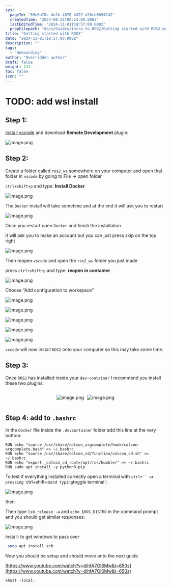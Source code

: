 ```yaml
---
sys:
  pageId: "89e0a78c-4e2b-4070-b327-d28cb0694742"
  createdTime: "2024-08-21T00:24:00.000Z"
  lastEditedTime: "2024-11-01T18:57:00.000Z"
  propFilepath: "docs/Guides/intro_to_ROS2/Getting started with ROS2.md"
title: "Getting started with ROS2"
date: "2024-11-01T18:57:00.000Z"
description: ""
tags:
  - "Onboarding"
author: "Overridden author"
draft: false
weight: 141
toc: false
icon: ""
---
```


# TODO: add wsl install

## Step 1:

[Install vscode](https://code.visualstudio.com/download) and download **Remote Development** plugin:

![image.png](https://prod-files-secure.s3.us-west-2.amazonaws.com/d518164a-d88e-44d1-a4ee-3adb3bd8bce0/efb52993-1881-4a40-b95e-6f020334f022/image.png?X-Amz-Algorithm=AWS4-HMAC-SHA256&X-Amz-Content-Sha256=UNSIGNED-PAYLOAD&X-Amz-Credential=ASIAZI2LB4663PAQZMVM%2F20250420%2Fus-west-2%2Fs3%2Faws4_request&X-Amz-Date=20250420T070833Z&X-Amz-Expires=3600&X-Amz-Security-Token=IQoJb3JpZ2luX2VjEBcaCXVzLXdlc3QtMiJIMEYCIQCOAZtENgN0L0r2IgsdLpOVkUbQ60GJFD3oOQcUbrQ%2BvgIhAL5%2FcKIcCsabkB%2Fniq4PXXcPvMXk%2BUMVA1Y43rqGidClKogECJ%2F%2F%2F%2F%2F%2F%2F%2F%2F%2F%2FwEQABoMNjM3NDIzMTgzODA1Igx2xhHkKVDSpaB0BXYq3APLtGfn%2FxxxUkJpYZT%2B5AJsVaCx73fYtE6i5eV31%2BvUNWXXlk0L8NKmcM2JX3t8zRkAhtILUg1D5NUrdXQIJxi9NMR2wWs4N6EvdZ%2FoI%2FUSC%2BQry765gwUi3%2B9X87JIDYRlrHwuF%2FaO9%2B%2B9JliEKXRPYl5r45%2Fu8EwnJTIMFx0FwjhjOYs%2BaFTVtaB0qaG%2Bczn2lwoatN7sOKdy2aJrPPBk8MB1hZG0shDIFB%2FKWi0tWdrKmq4R6439et5AgrsXpp0V2LiwkzLhgmBEI%2BmnpGsUOLK4Mu2V9QxNgQbRrgmwndaBUv895jU4wNLu0kQddW1RGdTy0V3XQuqVjQ08Wgie8bbVYWTTP9W0a%2FNu%2FH3ImI%2FccClej1ubL9Yr%2F2Jj9oorAQOfaiiJCgl5S0GqqbOUtZxI1TDwNivA4yat8kqFzvXHQeSrvjJ4Rje15YRg1c0Z1WpYUVhRL5dy8yWlG4M2YoCJsAjT5ghUYSrRBFzUytAH2DwvkaosGUUnMCkLe2FHGwVQV6VvSDXoc2CJlwgEJEoy8f%2BR1j7LbjpmLx7d6GCSRsye0yN7HDHu0Ff2ua6uqPHhoRruVB9xyIPQSxb2Ram7dK%2Fblz%2BQs5ijEjZFdyELM0M854b45pjXvjDTo5LABjqkAVQr%2FiRlffjoWthBAk1mSFMMjyvbMjna1gSmAss0YFlLiyP1Or71Nd6bacLQMNhCWJnQkJPRV7ZW0HcSdWhaDE6gOhM2TkCmFBAI9OSWU5BTGe8bpO%2BIdzKKmhhdTYN1f3kY6vqlqawdaFVsamT5%2BN9CvY7911GurtpG3tTuuoKyXq3m3DhggPJ6y%2BicP6TFocZTcGmTnVK6Z5N5bGp2gfJ1Vn6M&X-Amz-Signature=737db8de73bbc3a099b1ac9bc249bd2d46c1553495908f951c808b2ef4605b01&X-Amz-SignedHeaders=host&x-id=GetObject)

## Step 2:

Create a folder called `ros2_ws` somewhere on your computer and open that folder in `vscode` by going to File → open folder 

`ctrl+shift+p` and type: **Install Docker**

![image.png](https://prod-files-secure.s3.us-west-2.amazonaws.com/d518164a-d88e-44d1-a4ee-3adb3bd8bce0/2269dc0e-1cd5-47ff-bceb-c04ad9b2eab0/image.png?X-Amz-Algorithm=AWS4-HMAC-SHA256&X-Amz-Content-Sha256=UNSIGNED-PAYLOAD&X-Amz-Credential=ASIAZI2LB4663PAQZMVM%2F20250420%2Fus-west-2%2Fs3%2Faws4_request&X-Amz-Date=20250420T070833Z&X-Amz-Expires=3600&X-Amz-Security-Token=IQoJb3JpZ2luX2VjEBcaCXVzLXdlc3QtMiJIMEYCIQCOAZtENgN0L0r2IgsdLpOVkUbQ60GJFD3oOQcUbrQ%2BvgIhAL5%2FcKIcCsabkB%2Fniq4PXXcPvMXk%2BUMVA1Y43rqGidClKogECJ%2F%2F%2F%2F%2F%2F%2F%2F%2F%2F%2FwEQABoMNjM3NDIzMTgzODA1Igx2xhHkKVDSpaB0BXYq3APLtGfn%2FxxxUkJpYZT%2B5AJsVaCx73fYtE6i5eV31%2BvUNWXXlk0L8NKmcM2JX3t8zRkAhtILUg1D5NUrdXQIJxi9NMR2wWs4N6EvdZ%2FoI%2FUSC%2BQry765gwUi3%2B9X87JIDYRlrHwuF%2FaO9%2B%2B9JliEKXRPYl5r45%2Fu8EwnJTIMFx0FwjhjOYs%2BaFTVtaB0qaG%2Bczn2lwoatN7sOKdy2aJrPPBk8MB1hZG0shDIFB%2FKWi0tWdrKmq4R6439et5AgrsXpp0V2LiwkzLhgmBEI%2BmnpGsUOLK4Mu2V9QxNgQbRrgmwndaBUv895jU4wNLu0kQddW1RGdTy0V3XQuqVjQ08Wgie8bbVYWTTP9W0a%2FNu%2FH3ImI%2FccClej1ubL9Yr%2F2Jj9oorAQOfaiiJCgl5S0GqqbOUtZxI1TDwNivA4yat8kqFzvXHQeSrvjJ4Rje15YRg1c0Z1WpYUVhRL5dy8yWlG4M2YoCJsAjT5ghUYSrRBFzUytAH2DwvkaosGUUnMCkLe2FHGwVQV6VvSDXoc2CJlwgEJEoy8f%2BR1j7LbjpmLx7d6GCSRsye0yN7HDHu0Ff2ua6uqPHhoRruVB9xyIPQSxb2Ram7dK%2Fblz%2BQs5ijEjZFdyELM0M854b45pjXvjDTo5LABjqkAVQr%2FiRlffjoWthBAk1mSFMMjyvbMjna1gSmAss0YFlLiyP1Or71Nd6bacLQMNhCWJnQkJPRV7ZW0HcSdWhaDE6gOhM2TkCmFBAI9OSWU5BTGe8bpO%2BIdzKKmhhdTYN1f3kY6vqlqawdaFVsamT5%2BN9CvY7911GurtpG3tTuuoKyXq3m3DhggPJ6y%2BicP6TFocZTcGmTnVK6Z5N5bGp2gfJ1Vn6M&X-Amz-Signature=1cd5df0a69cca4773054b1117d64d5e5ca06f9e04929b810f01b507ab7f659d1&X-Amz-SignedHeaders=host&x-id=GetObject)

The `Docker` install will take sometime and at the end it will ask you to restart

![image.png](https://prod-files-secure.s3.us-west-2.amazonaws.com/d518164a-d88e-44d1-a4ee-3adb3bd8bce0/ed233f78-be33-4b1f-b89c-9c346c0e961e/image.png?X-Amz-Algorithm=AWS4-HMAC-SHA256&X-Amz-Content-Sha256=UNSIGNED-PAYLOAD&X-Amz-Credential=ASIAZI2LB4663PAQZMVM%2F20250420%2Fus-west-2%2Fs3%2Faws4_request&X-Amz-Date=20250420T070833Z&X-Amz-Expires=3600&X-Amz-Security-Token=IQoJb3JpZ2luX2VjEBcaCXVzLXdlc3QtMiJIMEYCIQCOAZtENgN0L0r2IgsdLpOVkUbQ60GJFD3oOQcUbrQ%2BvgIhAL5%2FcKIcCsabkB%2Fniq4PXXcPvMXk%2BUMVA1Y43rqGidClKogECJ%2F%2F%2F%2F%2F%2F%2F%2F%2F%2F%2FwEQABoMNjM3NDIzMTgzODA1Igx2xhHkKVDSpaB0BXYq3APLtGfn%2FxxxUkJpYZT%2B5AJsVaCx73fYtE6i5eV31%2BvUNWXXlk0L8NKmcM2JX3t8zRkAhtILUg1D5NUrdXQIJxi9NMR2wWs4N6EvdZ%2FoI%2FUSC%2BQry765gwUi3%2B9X87JIDYRlrHwuF%2FaO9%2B%2B9JliEKXRPYl5r45%2Fu8EwnJTIMFx0FwjhjOYs%2BaFTVtaB0qaG%2Bczn2lwoatN7sOKdy2aJrPPBk8MB1hZG0shDIFB%2FKWi0tWdrKmq4R6439et5AgrsXpp0V2LiwkzLhgmBEI%2BmnpGsUOLK4Mu2V9QxNgQbRrgmwndaBUv895jU4wNLu0kQddW1RGdTy0V3XQuqVjQ08Wgie8bbVYWTTP9W0a%2FNu%2FH3ImI%2FccClej1ubL9Yr%2F2Jj9oorAQOfaiiJCgl5S0GqqbOUtZxI1TDwNivA4yat8kqFzvXHQeSrvjJ4Rje15YRg1c0Z1WpYUVhRL5dy8yWlG4M2YoCJsAjT5ghUYSrRBFzUytAH2DwvkaosGUUnMCkLe2FHGwVQV6VvSDXoc2CJlwgEJEoy8f%2BR1j7LbjpmLx7d6GCSRsye0yN7HDHu0Ff2ua6uqPHhoRruVB9xyIPQSxb2Ram7dK%2Fblz%2BQs5ijEjZFdyELM0M854b45pjXvjDTo5LABjqkAVQr%2FiRlffjoWthBAk1mSFMMjyvbMjna1gSmAss0YFlLiyP1Or71Nd6bacLQMNhCWJnQkJPRV7ZW0HcSdWhaDE6gOhM2TkCmFBAI9OSWU5BTGe8bpO%2BIdzKKmhhdTYN1f3kY6vqlqawdaFVsamT5%2BN9CvY7911GurtpG3tTuuoKyXq3m3DhggPJ6y%2BicP6TFocZTcGmTnVK6Z5N5bGp2gfJ1Vn6M&X-Amz-Signature=3945e57b4cb2cfea5d8ac18d275543bb888b68098795db32240201d8c45b7670&X-Amz-SignedHeaders=host&x-id=GetObject)

Once you restart open `Docker` and finish the installation

It will ask you to make an account but you can just press skip on the top right

![image.png](https://prod-files-secure.s3.us-west-2.amazonaws.com/d518164a-d88e-44d1-a4ee-3adb3bd8bce0/21010ad9-1659-4fd9-9f59-9932a09b2a3d/image.png?X-Amz-Algorithm=AWS4-HMAC-SHA256&X-Amz-Content-Sha256=UNSIGNED-PAYLOAD&X-Amz-Credential=ASIAZI2LB4663PAQZMVM%2F20250420%2Fus-west-2%2Fs3%2Faws4_request&X-Amz-Date=20250420T070833Z&X-Amz-Expires=3600&X-Amz-Security-Token=IQoJb3JpZ2luX2VjEBcaCXVzLXdlc3QtMiJIMEYCIQCOAZtENgN0L0r2IgsdLpOVkUbQ60GJFD3oOQcUbrQ%2BvgIhAL5%2FcKIcCsabkB%2Fniq4PXXcPvMXk%2BUMVA1Y43rqGidClKogECJ%2F%2F%2F%2F%2F%2F%2F%2F%2F%2F%2FwEQABoMNjM3NDIzMTgzODA1Igx2xhHkKVDSpaB0BXYq3APLtGfn%2FxxxUkJpYZT%2B5AJsVaCx73fYtE6i5eV31%2BvUNWXXlk0L8NKmcM2JX3t8zRkAhtILUg1D5NUrdXQIJxi9NMR2wWs4N6EvdZ%2FoI%2FUSC%2BQry765gwUi3%2B9X87JIDYRlrHwuF%2FaO9%2B%2B9JliEKXRPYl5r45%2Fu8EwnJTIMFx0FwjhjOYs%2BaFTVtaB0qaG%2Bczn2lwoatN7sOKdy2aJrPPBk8MB1hZG0shDIFB%2FKWi0tWdrKmq4R6439et5AgrsXpp0V2LiwkzLhgmBEI%2BmnpGsUOLK4Mu2V9QxNgQbRrgmwndaBUv895jU4wNLu0kQddW1RGdTy0V3XQuqVjQ08Wgie8bbVYWTTP9W0a%2FNu%2FH3ImI%2FccClej1ubL9Yr%2F2Jj9oorAQOfaiiJCgl5S0GqqbOUtZxI1TDwNivA4yat8kqFzvXHQeSrvjJ4Rje15YRg1c0Z1WpYUVhRL5dy8yWlG4M2YoCJsAjT5ghUYSrRBFzUytAH2DwvkaosGUUnMCkLe2FHGwVQV6VvSDXoc2CJlwgEJEoy8f%2BR1j7LbjpmLx7d6GCSRsye0yN7HDHu0Ff2ua6uqPHhoRruVB9xyIPQSxb2Ram7dK%2Fblz%2BQs5ijEjZFdyELM0M854b45pjXvjDTo5LABjqkAVQr%2FiRlffjoWthBAk1mSFMMjyvbMjna1gSmAss0YFlLiyP1Or71Nd6bacLQMNhCWJnQkJPRV7ZW0HcSdWhaDE6gOhM2TkCmFBAI9OSWU5BTGe8bpO%2BIdzKKmhhdTYN1f3kY6vqlqawdaFVsamT5%2BN9CvY7911GurtpG3tTuuoKyXq3m3DhggPJ6y%2BicP6TFocZTcGmTnVK6Z5N5bGp2gfJ1Vn6M&X-Amz-Signature=9bcbfe0417d45f737b721d69031f62dcd1bd9f3911ef9a9f6383c272d2de2170&X-Amz-SignedHeaders=host&x-id=GetObject)

Then reopen `vscode` and open the `ros2_ws` folder you just made

press `ctrl+shift+p` and type: **reopen in container**

![image.png](https://prod-files-secure.s3.us-west-2.amazonaws.com/d518164a-d88e-44d1-a4ee-3adb3bd8bce0/4e93b8c2-41ad-488c-8095-c74205196118/image.png?X-Amz-Algorithm=AWS4-HMAC-SHA256&X-Amz-Content-Sha256=UNSIGNED-PAYLOAD&X-Amz-Credential=ASIAZI2LB4663PAQZMVM%2F20250420%2Fus-west-2%2Fs3%2Faws4_request&X-Amz-Date=20250420T070833Z&X-Amz-Expires=3600&X-Amz-Security-Token=IQoJb3JpZ2luX2VjEBcaCXVzLXdlc3QtMiJIMEYCIQCOAZtENgN0L0r2IgsdLpOVkUbQ60GJFD3oOQcUbrQ%2BvgIhAL5%2FcKIcCsabkB%2Fniq4PXXcPvMXk%2BUMVA1Y43rqGidClKogECJ%2F%2F%2F%2F%2F%2F%2F%2F%2F%2F%2FwEQABoMNjM3NDIzMTgzODA1Igx2xhHkKVDSpaB0BXYq3APLtGfn%2FxxxUkJpYZT%2B5AJsVaCx73fYtE6i5eV31%2BvUNWXXlk0L8NKmcM2JX3t8zRkAhtILUg1D5NUrdXQIJxi9NMR2wWs4N6EvdZ%2FoI%2FUSC%2BQry765gwUi3%2B9X87JIDYRlrHwuF%2FaO9%2B%2B9JliEKXRPYl5r45%2Fu8EwnJTIMFx0FwjhjOYs%2BaFTVtaB0qaG%2Bczn2lwoatN7sOKdy2aJrPPBk8MB1hZG0shDIFB%2FKWi0tWdrKmq4R6439et5AgrsXpp0V2LiwkzLhgmBEI%2BmnpGsUOLK4Mu2V9QxNgQbRrgmwndaBUv895jU4wNLu0kQddW1RGdTy0V3XQuqVjQ08Wgie8bbVYWTTP9W0a%2FNu%2FH3ImI%2FccClej1ubL9Yr%2F2Jj9oorAQOfaiiJCgl5S0GqqbOUtZxI1TDwNivA4yat8kqFzvXHQeSrvjJ4Rje15YRg1c0Z1WpYUVhRL5dy8yWlG4M2YoCJsAjT5ghUYSrRBFzUytAH2DwvkaosGUUnMCkLe2FHGwVQV6VvSDXoc2CJlwgEJEoy8f%2BR1j7LbjpmLx7d6GCSRsye0yN7HDHu0Ff2ua6uqPHhoRruVB9xyIPQSxb2Ram7dK%2Fblz%2BQs5ijEjZFdyELM0M854b45pjXvjDTo5LABjqkAVQr%2FiRlffjoWthBAk1mSFMMjyvbMjna1gSmAss0YFlLiyP1Or71Nd6bacLQMNhCWJnQkJPRV7ZW0HcSdWhaDE6gOhM2TkCmFBAI9OSWU5BTGe8bpO%2BIdzKKmhhdTYN1f3kY6vqlqawdaFVsamT5%2BN9CvY7911GurtpG3tTuuoKyXq3m3DhggPJ6y%2BicP6TFocZTcGmTnVK6Z5N5bGp2gfJ1Vn6M&X-Amz-Signature=481f1053a82ca12cfd5fb3e380ea99d038aabcfbf0c74981300dbe8edfaa78f7&X-Amz-SignedHeaders=host&x-id=GetObject)

Choose “Add configuration to workspace”

![image.png](https://prod-files-secure.s3.us-west-2.amazonaws.com/d518164a-d88e-44d1-a4ee-3adb3bd8bce0/9560b282-5060-4989-ba37-97e7b2c22476/image.png?X-Amz-Algorithm=AWS4-HMAC-SHA256&X-Amz-Content-Sha256=UNSIGNED-PAYLOAD&X-Amz-Credential=ASIAZI2LB4663PAQZMVM%2F20250420%2Fus-west-2%2Fs3%2Faws4_request&X-Amz-Date=20250420T070833Z&X-Amz-Expires=3600&X-Amz-Security-Token=IQoJb3JpZ2luX2VjEBcaCXVzLXdlc3QtMiJIMEYCIQCOAZtENgN0L0r2IgsdLpOVkUbQ60GJFD3oOQcUbrQ%2BvgIhAL5%2FcKIcCsabkB%2Fniq4PXXcPvMXk%2BUMVA1Y43rqGidClKogECJ%2F%2F%2F%2F%2F%2F%2F%2F%2F%2F%2FwEQABoMNjM3NDIzMTgzODA1Igx2xhHkKVDSpaB0BXYq3APLtGfn%2FxxxUkJpYZT%2B5AJsVaCx73fYtE6i5eV31%2BvUNWXXlk0L8NKmcM2JX3t8zRkAhtILUg1D5NUrdXQIJxi9NMR2wWs4N6EvdZ%2FoI%2FUSC%2BQry765gwUi3%2B9X87JIDYRlrHwuF%2FaO9%2B%2B9JliEKXRPYl5r45%2Fu8EwnJTIMFx0FwjhjOYs%2BaFTVtaB0qaG%2Bczn2lwoatN7sOKdy2aJrPPBk8MB1hZG0shDIFB%2FKWi0tWdrKmq4R6439et5AgrsXpp0V2LiwkzLhgmBEI%2BmnpGsUOLK4Mu2V9QxNgQbRrgmwndaBUv895jU4wNLu0kQddW1RGdTy0V3XQuqVjQ08Wgie8bbVYWTTP9W0a%2FNu%2FH3ImI%2FccClej1ubL9Yr%2F2Jj9oorAQOfaiiJCgl5S0GqqbOUtZxI1TDwNivA4yat8kqFzvXHQeSrvjJ4Rje15YRg1c0Z1WpYUVhRL5dy8yWlG4M2YoCJsAjT5ghUYSrRBFzUytAH2DwvkaosGUUnMCkLe2FHGwVQV6VvSDXoc2CJlwgEJEoy8f%2BR1j7LbjpmLx7d6GCSRsye0yN7HDHu0Ff2ua6uqPHhoRruVB9xyIPQSxb2Ram7dK%2Fblz%2BQs5ijEjZFdyELM0M854b45pjXvjDTo5LABjqkAVQr%2FiRlffjoWthBAk1mSFMMjyvbMjna1gSmAss0YFlLiyP1Or71Nd6bacLQMNhCWJnQkJPRV7ZW0HcSdWhaDE6gOhM2TkCmFBAI9OSWU5BTGe8bpO%2BIdzKKmhhdTYN1f3kY6vqlqawdaFVsamT5%2BN9CvY7911GurtpG3tTuuoKyXq3m3DhggPJ6y%2BicP6TFocZTcGmTnVK6Z5N5bGp2gfJ1Vn6M&X-Amz-Signature=644fe3258b1616c2426b6f5779c4a5502f10276e4d9aa325c9c92ac95d1098d2&X-Amz-SignedHeaders=host&x-id=GetObject)

![image.png](https://prod-files-secure.s3.us-west-2.amazonaws.com/d518164a-d88e-44d1-a4ee-3adb3bd8bce0/2ee63f81-886b-48e8-a553-dc6e5eac99e4/image.png?X-Amz-Algorithm=AWS4-HMAC-SHA256&X-Amz-Content-Sha256=UNSIGNED-PAYLOAD&X-Amz-Credential=ASIAZI2LB4663PAQZMVM%2F20250420%2Fus-west-2%2Fs3%2Faws4_request&X-Amz-Date=20250420T070833Z&X-Amz-Expires=3600&X-Amz-Security-Token=IQoJb3JpZ2luX2VjEBcaCXVzLXdlc3QtMiJIMEYCIQCOAZtENgN0L0r2IgsdLpOVkUbQ60GJFD3oOQcUbrQ%2BvgIhAL5%2FcKIcCsabkB%2Fniq4PXXcPvMXk%2BUMVA1Y43rqGidClKogECJ%2F%2F%2F%2F%2F%2F%2F%2F%2F%2F%2FwEQABoMNjM3NDIzMTgzODA1Igx2xhHkKVDSpaB0BXYq3APLtGfn%2FxxxUkJpYZT%2B5AJsVaCx73fYtE6i5eV31%2BvUNWXXlk0L8NKmcM2JX3t8zRkAhtILUg1D5NUrdXQIJxi9NMR2wWs4N6EvdZ%2FoI%2FUSC%2BQry765gwUi3%2B9X87JIDYRlrHwuF%2FaO9%2B%2B9JliEKXRPYl5r45%2Fu8EwnJTIMFx0FwjhjOYs%2BaFTVtaB0qaG%2Bczn2lwoatN7sOKdy2aJrPPBk8MB1hZG0shDIFB%2FKWi0tWdrKmq4R6439et5AgrsXpp0V2LiwkzLhgmBEI%2BmnpGsUOLK4Mu2V9QxNgQbRrgmwndaBUv895jU4wNLu0kQddW1RGdTy0V3XQuqVjQ08Wgie8bbVYWTTP9W0a%2FNu%2FH3ImI%2FccClej1ubL9Yr%2F2Jj9oorAQOfaiiJCgl5S0GqqbOUtZxI1TDwNivA4yat8kqFzvXHQeSrvjJ4Rje15YRg1c0Z1WpYUVhRL5dy8yWlG4M2YoCJsAjT5ghUYSrRBFzUytAH2DwvkaosGUUnMCkLe2FHGwVQV6VvSDXoc2CJlwgEJEoy8f%2BR1j7LbjpmLx7d6GCSRsye0yN7HDHu0Ff2ua6uqPHhoRruVB9xyIPQSxb2Ram7dK%2Fblz%2BQs5ijEjZFdyELM0M854b45pjXvjDTo5LABjqkAVQr%2FiRlffjoWthBAk1mSFMMjyvbMjna1gSmAss0YFlLiyP1Or71Nd6bacLQMNhCWJnQkJPRV7ZW0HcSdWhaDE6gOhM2TkCmFBAI9OSWU5BTGe8bpO%2BIdzKKmhhdTYN1f3kY6vqlqawdaFVsamT5%2BN9CvY7911GurtpG3tTuuoKyXq3m3DhggPJ6y%2BicP6TFocZTcGmTnVK6Z5N5bGp2gfJ1Vn6M&X-Amz-Signature=c10f7b741b5f1bc35516871e5c8c62e000a3a76464937e57c54d9c51d5e9c595&X-Amz-SignedHeaders=host&x-id=GetObject)

![image.png](https://prod-files-secure.s3.us-west-2.amazonaws.com/d518164a-d88e-44d1-a4ee-3adb3bd8bce0/ae1580b2-b048-407e-aed9-b584224a7a04/image.png?X-Amz-Algorithm=AWS4-HMAC-SHA256&X-Amz-Content-Sha256=UNSIGNED-PAYLOAD&X-Amz-Credential=ASIAZI2LB4663PAQZMVM%2F20250420%2Fus-west-2%2Fs3%2Faws4_request&X-Amz-Date=20250420T070833Z&X-Amz-Expires=3600&X-Amz-Security-Token=IQoJb3JpZ2luX2VjEBcaCXVzLXdlc3QtMiJIMEYCIQCOAZtENgN0L0r2IgsdLpOVkUbQ60GJFD3oOQcUbrQ%2BvgIhAL5%2FcKIcCsabkB%2Fniq4PXXcPvMXk%2BUMVA1Y43rqGidClKogECJ%2F%2F%2F%2F%2F%2F%2F%2F%2F%2F%2FwEQABoMNjM3NDIzMTgzODA1Igx2xhHkKVDSpaB0BXYq3APLtGfn%2FxxxUkJpYZT%2B5AJsVaCx73fYtE6i5eV31%2BvUNWXXlk0L8NKmcM2JX3t8zRkAhtILUg1D5NUrdXQIJxi9NMR2wWs4N6EvdZ%2FoI%2FUSC%2BQry765gwUi3%2B9X87JIDYRlrHwuF%2FaO9%2B%2B9JliEKXRPYl5r45%2Fu8EwnJTIMFx0FwjhjOYs%2BaFTVtaB0qaG%2Bczn2lwoatN7sOKdy2aJrPPBk8MB1hZG0shDIFB%2FKWi0tWdrKmq4R6439et5AgrsXpp0V2LiwkzLhgmBEI%2BmnpGsUOLK4Mu2V9QxNgQbRrgmwndaBUv895jU4wNLu0kQddW1RGdTy0V3XQuqVjQ08Wgie8bbVYWTTP9W0a%2FNu%2FH3ImI%2FccClej1ubL9Yr%2F2Jj9oorAQOfaiiJCgl5S0GqqbOUtZxI1TDwNivA4yat8kqFzvXHQeSrvjJ4Rje15YRg1c0Z1WpYUVhRL5dy8yWlG4M2YoCJsAjT5ghUYSrRBFzUytAH2DwvkaosGUUnMCkLe2FHGwVQV6VvSDXoc2CJlwgEJEoy8f%2BR1j7LbjpmLx7d6GCSRsye0yN7HDHu0Ff2ua6uqPHhoRruVB9xyIPQSxb2Ram7dK%2Fblz%2BQs5ijEjZFdyELM0M854b45pjXvjDTo5LABjqkAVQr%2FiRlffjoWthBAk1mSFMMjyvbMjna1gSmAss0YFlLiyP1Or71Nd6bacLQMNhCWJnQkJPRV7ZW0HcSdWhaDE6gOhM2TkCmFBAI9OSWU5BTGe8bpO%2BIdzKKmhhdTYN1f3kY6vqlqawdaFVsamT5%2BN9CvY7911GurtpG3tTuuoKyXq3m3DhggPJ6y%2BicP6TFocZTcGmTnVK6Z5N5bGp2gfJ1Vn6M&X-Amz-Signature=8941fb5f0cfc00d5b65d89985412655d34d2e07f8304356b4db9711f0b9ca227&X-Amz-SignedHeaders=host&x-id=GetObject)

![image.png](https://prod-files-secure.s3.us-west-2.amazonaws.com/d518164a-d88e-44d1-a4ee-3adb3bd8bce0/53255b28-f75e-430f-b9e3-c0ac8577e42b/image.png?X-Amz-Algorithm=AWS4-HMAC-SHA256&X-Amz-Content-Sha256=UNSIGNED-PAYLOAD&X-Amz-Credential=ASIAZI2LB4663PAQZMVM%2F20250420%2Fus-west-2%2Fs3%2Faws4_request&X-Amz-Date=20250420T070833Z&X-Amz-Expires=3600&X-Amz-Security-Token=IQoJb3JpZ2luX2VjEBcaCXVzLXdlc3QtMiJIMEYCIQCOAZtENgN0L0r2IgsdLpOVkUbQ60GJFD3oOQcUbrQ%2BvgIhAL5%2FcKIcCsabkB%2Fniq4PXXcPvMXk%2BUMVA1Y43rqGidClKogECJ%2F%2F%2F%2F%2F%2F%2F%2F%2F%2F%2FwEQABoMNjM3NDIzMTgzODA1Igx2xhHkKVDSpaB0BXYq3APLtGfn%2FxxxUkJpYZT%2B5AJsVaCx73fYtE6i5eV31%2BvUNWXXlk0L8NKmcM2JX3t8zRkAhtILUg1D5NUrdXQIJxi9NMR2wWs4N6EvdZ%2FoI%2FUSC%2BQry765gwUi3%2B9X87JIDYRlrHwuF%2FaO9%2B%2B9JliEKXRPYl5r45%2Fu8EwnJTIMFx0FwjhjOYs%2BaFTVtaB0qaG%2Bczn2lwoatN7sOKdy2aJrPPBk8MB1hZG0shDIFB%2FKWi0tWdrKmq4R6439et5AgrsXpp0V2LiwkzLhgmBEI%2BmnpGsUOLK4Mu2V9QxNgQbRrgmwndaBUv895jU4wNLu0kQddW1RGdTy0V3XQuqVjQ08Wgie8bbVYWTTP9W0a%2FNu%2FH3ImI%2FccClej1ubL9Yr%2F2Jj9oorAQOfaiiJCgl5S0GqqbOUtZxI1TDwNivA4yat8kqFzvXHQeSrvjJ4Rje15YRg1c0Z1WpYUVhRL5dy8yWlG4M2YoCJsAjT5ghUYSrRBFzUytAH2DwvkaosGUUnMCkLe2FHGwVQV6VvSDXoc2CJlwgEJEoy8f%2BR1j7LbjpmLx7d6GCSRsye0yN7HDHu0Ff2ua6uqPHhoRruVB9xyIPQSxb2Ram7dK%2Fblz%2BQs5ijEjZFdyELM0M854b45pjXvjDTo5LABjqkAVQr%2FiRlffjoWthBAk1mSFMMjyvbMjna1gSmAss0YFlLiyP1Or71Nd6bacLQMNhCWJnQkJPRV7ZW0HcSdWhaDE6gOhM2TkCmFBAI9OSWU5BTGe8bpO%2BIdzKKmhhdTYN1f3kY6vqlqawdaFVsamT5%2BN9CvY7911GurtpG3tTuuoKyXq3m3DhggPJ6y%2BicP6TFocZTcGmTnVK6Z5N5bGp2gfJ1Vn6M&X-Amz-Signature=b21cf94d22b47ed1b44a58f7468cd4e300143d180354f7067d4898f873b5c62e&X-Amz-SignedHeaders=host&x-id=GetObject)

![image.png](https://prod-files-secure.s3.us-west-2.amazonaws.com/d518164a-d88e-44d1-a4ee-3adb3bd8bce0/7c562767-5af9-4ffb-97d1-327bcdf4ee00/image.png?X-Amz-Algorithm=AWS4-HMAC-SHA256&X-Amz-Content-Sha256=UNSIGNED-PAYLOAD&X-Amz-Credential=ASIAZI2LB4663PAQZMVM%2F20250420%2Fus-west-2%2Fs3%2Faws4_request&X-Amz-Date=20250420T070833Z&X-Amz-Expires=3600&X-Amz-Security-Token=IQoJb3JpZ2luX2VjEBcaCXVzLXdlc3QtMiJIMEYCIQCOAZtENgN0L0r2IgsdLpOVkUbQ60GJFD3oOQcUbrQ%2BvgIhAL5%2FcKIcCsabkB%2Fniq4PXXcPvMXk%2BUMVA1Y43rqGidClKogECJ%2F%2F%2F%2F%2F%2F%2F%2F%2F%2F%2FwEQABoMNjM3NDIzMTgzODA1Igx2xhHkKVDSpaB0BXYq3APLtGfn%2FxxxUkJpYZT%2B5AJsVaCx73fYtE6i5eV31%2BvUNWXXlk0L8NKmcM2JX3t8zRkAhtILUg1D5NUrdXQIJxi9NMR2wWs4N6EvdZ%2FoI%2FUSC%2BQry765gwUi3%2B9X87JIDYRlrHwuF%2FaO9%2B%2B9JliEKXRPYl5r45%2Fu8EwnJTIMFx0FwjhjOYs%2BaFTVtaB0qaG%2Bczn2lwoatN7sOKdy2aJrPPBk8MB1hZG0shDIFB%2FKWi0tWdrKmq4R6439et5AgrsXpp0V2LiwkzLhgmBEI%2BmnpGsUOLK4Mu2V9QxNgQbRrgmwndaBUv895jU4wNLu0kQddW1RGdTy0V3XQuqVjQ08Wgie8bbVYWTTP9W0a%2FNu%2FH3ImI%2FccClej1ubL9Yr%2F2Jj9oorAQOfaiiJCgl5S0GqqbOUtZxI1TDwNivA4yat8kqFzvXHQeSrvjJ4Rje15YRg1c0Z1WpYUVhRL5dy8yWlG4M2YoCJsAjT5ghUYSrRBFzUytAH2DwvkaosGUUnMCkLe2FHGwVQV6VvSDXoc2CJlwgEJEoy8f%2BR1j7LbjpmLx7d6GCSRsye0yN7HDHu0Ff2ua6uqPHhoRruVB9xyIPQSxb2Ram7dK%2Fblz%2BQs5ijEjZFdyELM0M854b45pjXvjDTo5LABjqkAVQr%2FiRlffjoWthBAk1mSFMMjyvbMjna1gSmAss0YFlLiyP1Or71Nd6bacLQMNhCWJnQkJPRV7ZW0HcSdWhaDE6gOhM2TkCmFBAI9OSWU5BTGe8bpO%2BIdzKKmhhdTYN1f3kY6vqlqawdaFVsamT5%2BN9CvY7911GurtpG3tTuuoKyXq3m3DhggPJ6y%2BicP6TFocZTcGmTnVK6Z5N5bGp2gfJ1Vn6M&X-Amz-Signature=473fbee9364dbd964abb4c85b4468c868989f7f08d32252ec35aa7b1ab2f202d&X-Amz-SignedHeaders=host&x-id=GetObject)

`vscode` will now install `ROS2` onto your computer so this may take some time.

## Step 3:

Once `ROS2` has installed inside your `dev-container` I recommend you install these two plugins:

<div style="display: flex;flex-direction: row; column-gap:10px; max-width: 630px;justify-content: center;">
<div>

![image.png](https://prod-files-secure.s3.us-west-2.amazonaws.com/d518164a-d88e-44d1-a4ee-3adb3bd8bce0/3fc3d550-5a54-4ba1-ba6b-faa01cdb7369/image.png?X-Amz-Algorithm=AWS4-HMAC-SHA256&X-Amz-Content-Sha256=UNSIGNED-PAYLOAD&X-Amz-Credential=ASIAZI2LB466YOSE44AG%2F20250420%2Fus-west-2%2Fs3%2Faws4_request&X-Amz-Date=20250420T070834Z&X-Amz-Expires=3600&X-Amz-Security-Token=IQoJb3JpZ2luX2VjEBcaCXVzLXdlc3QtMiJHMEUCIQDeDrmdYvbKrgvRRVKFOZYETeuvi21v0HsGQskeoUpGlAIgRMBpNkPyIrdMruqFIexSbmjHrNyEDdAmyHXfESuU%2BosqiAQIn%2F%2F%2F%2F%2F%2F%2F%2F%2F%2F%2FARAAGgw2Mzc0MjMxODM4MDUiDEAQ7mp5bSAfjS4stircA8FbAVQE6RNuHXveYVpEquv3Ub98ofPuzi6wNodfaa6o44%2B%2FfDVOf3RtbihhArNvVBpZeXZmqSLr8yymLOpZzqg2Kco0E1d8AUAumqz%2F0I9Ja70SEbvcOeVPIRz7QRZYIb%2F7D0MaFgxwFZBBqxK5NdxltY2DsXdnZNRK1DdSsKvccFyJdxRXnIOXqH9FiQQ0Rhgy8OYkRlUKgCo%2BLztWkRwp%2FhfbWMJtTP6oTy6dzppFS53ncYmKf4DQ5ZV2evn8CBq2dScwJUR8umOAndqc55pMPfzBY%2B7foVdiyblxXMnsLdTzb6bdTABL1niOOzQuB3vYfS6WLwHK2qbchL7D%2FNNMVezEXDTbCWXHKSgvdUWZt4kH5lnGIco9iVbTprMqF7BCeONhZBiwQ5HW%2BnCQjffWt5I5nuRzgw3J59zU6%2BUZ70t8mNa4ROlxfJlRvCZRdeSnepkYXtCSPZoGNgzKi2yvO70u0ohBtCh%2BqGADcuNIByQC%2BCBI%2F80tFZZZxdPIWAKZj9rvslVPPCJk%2Bzy1vgSUyVHaGvEHO8wPxxhun1yYxrjIK48MVwlwbfWtFkEKzA65lQlImOVjfPZoKMUwwbQnWyj%2BR%2FINz7VUxc93OY7Nh0DG4py0vpXdHZoJMNakksAGOqUBpC5k%2FGyptCaDXxq762DagcvUwSkAOW1ktqhKZBQNB3f4NmtU%2Bd%2BEUONNv92JUsv0MQIEr7oJHA%2FDM1z57qmmibqR1%2Fsbp%2FIQFdbDUv6qaX6mG1JYBvGP6WTDKCZeLfRDU4Cn%2Be6OYtv3q5QdC5e5LYLJNlpC54fcdkUTwIbbmeJ3K2wx%2B8Hm9vfcatLcY%2F%2FTSTH9ZZzwBfof5LSpSrGEyhbn2q7O&X-Amz-Signature=cc5059deb23c62df0e6c41457a04da92974129ab45e1f8a32770e31c245fcd47&X-Amz-SignedHeaders=host&x-id=GetObject)

</div>
<div>

![image.png](https://prod-files-secure.s3.us-west-2.amazonaws.com/d518164a-d88e-44d1-a4ee-3adb3bd8bce0/d994cc66-13c2-4093-a5a3-f84cf4601a82/image.png?X-Amz-Algorithm=AWS4-HMAC-SHA256&X-Amz-Content-Sha256=UNSIGNED-PAYLOAD&X-Amz-Credential=ASIAZI2LB466WBHF33ZS%2F20250420%2Fus-west-2%2Fs3%2Faws4_request&X-Amz-Date=20250420T070835Z&X-Amz-Expires=3600&X-Amz-Security-Token=IQoJb3JpZ2luX2VjEBcaCXVzLXdlc3QtMiJHMEUCIQDDwcEOJdfE1YjYpML5OwxElIEnzXbYkMt%2FNMmZhwwM7AIgM6HvO7MT3EliaZTlmktlirk9%2BZUCbBzeM78Xft8DJcoqiAQIn%2F%2F%2F%2F%2F%2F%2F%2F%2F%2F%2FARAAGgw2Mzc0MjMxODM4MDUiDI604gXkhDBdDsnUgircAw08DZolP9egyIRDBmkQggb81jOHLhOBhYE34kuVX14HBM88bMUvuDlGPlbS1EgI9rTIqMQVOSnlo1sHGVSgeHqaOMkgjgvtXcWK5Ubt44c%2B0BIavzJzeWfCkkco2jPFEiUWmp0CH24ykjohuNIuidlW4lQrVG%2FfPPqQ8oTgh4COwbhV1cLVmQtkBxTezRWvHs1X6o%2Fmk%2B7hZBaJ0BJr2OyfXtADEgAZwSBosK9KNaInvQ48%2FjwOcRw58KRqHgDjHFIsC5lj354g976MGluX0bs5WjDtcHgKGl4eOtuLFWFPiI2ut9aG%2BA8LsOXbefCrJHwvReov19ZHkZ4zeA5bmBA87qBKqMylqHcA%2BvDrdP%2BkSOsDKBXiTmde5q9WMsakiPjpSnXPwJReSs7c3rrFkF1N24SwupHRhZkcfzT4%2BNCfyXFrZjYDtNPoP9vmOI1XsoeMVrnQhyMR%2B%2Boviq1AaNNVmSBQxAy4BAPgIdOd%2BW607hlj26E9QL2u%2B3gLmgFjFpRKA%2FRi7ngaq2hUpNZsGGVfsl%2BY5IxMZF%2BVIjuBK%2BUdsOiTNGH8XFBVwUrzztEQl%2BR8awENQbVKF16jlBJwbpY4kDGq9fVQ4nG1z5gEquWD9jqeBce39zIUJkmfMICkksAGOqUBVnjnqgoRtU4BSjoJJqp5O2ZLxvoH2Scyzv81SguBmQfN2xvYEZ6Q%2FVf%2FrbX8RYP8owR0issSeoXcXhKEj6iqtrLOr5nWwgGlBN7gMC9DOidpoa1kbUaW%2FDWVMnyV76auGHF2PA9ijUllUxO47BLOlisMhAX9cVcmhidbA2FMnIQ4hqUV7%2FLr3ZL2RyCPFmPh7gbaiJYyRoQDqdWiLBe6tOnIYkpH&X-Amz-Signature=4403e5421ac1eb13e4ecb903108e305a5ee583f0b7cf16259c3cc3356fa0bf04&X-Amz-SignedHeaders=host&x-id=GetObject)

</div>
</div>

## Step 4: add to `.bashrc`

In the `Docker` file inside the `.devcontainer` folder add this line at the very bottom: 

```docker
RUN echo "source /usr/share/colcon_argcomplete/hook/colcon-argcomplete.bash" >> ~/.bashrc
RUN echo "source /usr/share/colcon_cd/function/colcon_cd.sh" >> ~/.bashrc
RUN echo "export _colcon_cd_root=/opt/ros/humble/" >> ~/.bashrc
RUN sudo apt install -y python3-pip 
```

To test if everything installed correctly open a terminal with `ctrl+`` or pressing `ctrl+shift+p` and typing `toggle terminal`:

![image.png](https://prod-files-secure.s3.us-west-2.amazonaws.com/d518164a-d88e-44d1-a4ee-3adb3bd8bce0/6a4943d8-b04e-4c02-9a58-775f3384d1a5/image.png?X-Amz-Algorithm=AWS4-HMAC-SHA256&X-Amz-Content-Sha256=UNSIGNED-PAYLOAD&X-Amz-Credential=ASIAZI2LB4663PAQZMVM%2F20250420%2Fus-west-2%2Fs3%2Faws4_request&X-Amz-Date=20250420T070833Z&X-Amz-Expires=3600&X-Amz-Security-Token=IQoJb3JpZ2luX2VjEBcaCXVzLXdlc3QtMiJIMEYCIQCOAZtENgN0L0r2IgsdLpOVkUbQ60GJFD3oOQcUbrQ%2BvgIhAL5%2FcKIcCsabkB%2Fniq4PXXcPvMXk%2BUMVA1Y43rqGidClKogECJ%2F%2F%2F%2F%2F%2F%2F%2F%2F%2F%2FwEQABoMNjM3NDIzMTgzODA1Igx2xhHkKVDSpaB0BXYq3APLtGfn%2FxxxUkJpYZT%2B5AJsVaCx73fYtE6i5eV31%2BvUNWXXlk0L8NKmcM2JX3t8zRkAhtILUg1D5NUrdXQIJxi9NMR2wWs4N6EvdZ%2FoI%2FUSC%2BQry765gwUi3%2B9X87JIDYRlrHwuF%2FaO9%2B%2B9JliEKXRPYl5r45%2Fu8EwnJTIMFx0FwjhjOYs%2BaFTVtaB0qaG%2Bczn2lwoatN7sOKdy2aJrPPBk8MB1hZG0shDIFB%2FKWi0tWdrKmq4R6439et5AgrsXpp0V2LiwkzLhgmBEI%2BmnpGsUOLK4Mu2V9QxNgQbRrgmwndaBUv895jU4wNLu0kQddW1RGdTy0V3XQuqVjQ08Wgie8bbVYWTTP9W0a%2FNu%2FH3ImI%2FccClej1ubL9Yr%2F2Jj9oorAQOfaiiJCgl5S0GqqbOUtZxI1TDwNivA4yat8kqFzvXHQeSrvjJ4Rje15YRg1c0Z1WpYUVhRL5dy8yWlG4M2YoCJsAjT5ghUYSrRBFzUytAH2DwvkaosGUUnMCkLe2FHGwVQV6VvSDXoc2CJlwgEJEoy8f%2BR1j7LbjpmLx7d6GCSRsye0yN7HDHu0Ff2ua6uqPHhoRruVB9xyIPQSxb2Ram7dK%2Fblz%2BQs5ijEjZFdyELM0M854b45pjXvjDTo5LABjqkAVQr%2FiRlffjoWthBAk1mSFMMjyvbMjna1gSmAss0YFlLiyP1Or71Nd6bacLQMNhCWJnQkJPRV7ZW0HcSdWhaDE6gOhM2TkCmFBAI9OSWU5BTGe8bpO%2BIdzKKmhhdTYN1f3kY6vqlqawdaFVsamT5%2BN9CvY7911GurtpG3tTuuoKyXq3m3DhggPJ6y%2BicP6TFocZTcGmTnVK6Z5N5bGp2gfJ1Vn6M&X-Amz-Signature=21984368848a83729126ef5b63946e5a860254ee902bc94cf3b251d215070aa8&X-Amz-SignedHeaders=host&x-id=GetObject)

then 

Then type `lsb_release -a` and `echo $ROS_DISTRO` in the command prompt and you should get similar responses:

![image.png](https://prod-files-secure.s3.us-west-2.amazonaws.com/d518164a-d88e-44d1-a4ee-3adb3bd8bce0/3e635dec-a805-4e85-8b9e-d000e5b71a4e/image.png?X-Amz-Algorithm=AWS4-HMAC-SHA256&X-Amz-Content-Sha256=UNSIGNED-PAYLOAD&X-Amz-Credential=ASIAZI2LB4663PAQZMVM%2F20250420%2Fus-west-2%2Fs3%2Faws4_request&X-Amz-Date=20250420T070833Z&X-Amz-Expires=3600&X-Amz-Security-Token=IQoJb3JpZ2luX2VjEBcaCXVzLXdlc3QtMiJIMEYCIQCOAZtENgN0L0r2IgsdLpOVkUbQ60GJFD3oOQcUbrQ%2BvgIhAL5%2FcKIcCsabkB%2Fniq4PXXcPvMXk%2BUMVA1Y43rqGidClKogECJ%2F%2F%2F%2F%2F%2F%2F%2F%2F%2F%2FwEQABoMNjM3NDIzMTgzODA1Igx2xhHkKVDSpaB0BXYq3APLtGfn%2FxxxUkJpYZT%2B5AJsVaCx73fYtE6i5eV31%2BvUNWXXlk0L8NKmcM2JX3t8zRkAhtILUg1D5NUrdXQIJxi9NMR2wWs4N6EvdZ%2FoI%2FUSC%2BQry765gwUi3%2B9X87JIDYRlrHwuF%2FaO9%2B%2B9JliEKXRPYl5r45%2Fu8EwnJTIMFx0FwjhjOYs%2BaFTVtaB0qaG%2Bczn2lwoatN7sOKdy2aJrPPBk8MB1hZG0shDIFB%2FKWi0tWdrKmq4R6439et5AgrsXpp0V2LiwkzLhgmBEI%2BmnpGsUOLK4Mu2V9QxNgQbRrgmwndaBUv895jU4wNLu0kQddW1RGdTy0V3XQuqVjQ08Wgie8bbVYWTTP9W0a%2FNu%2FH3ImI%2FccClej1ubL9Yr%2F2Jj9oorAQOfaiiJCgl5S0GqqbOUtZxI1TDwNivA4yat8kqFzvXHQeSrvjJ4Rje15YRg1c0Z1WpYUVhRL5dy8yWlG4M2YoCJsAjT5ghUYSrRBFzUytAH2DwvkaosGUUnMCkLe2FHGwVQV6VvSDXoc2CJlwgEJEoy8f%2BR1j7LbjpmLx7d6GCSRsye0yN7HDHu0Ff2ua6uqPHhoRruVB9xyIPQSxb2Ram7dK%2Fblz%2BQs5ijEjZFdyELM0M854b45pjXvjDTo5LABjqkAVQr%2FiRlffjoWthBAk1mSFMMjyvbMjna1gSmAss0YFlLiyP1Or71Nd6bacLQMNhCWJnQkJPRV7ZW0HcSdWhaDE6gOhM2TkCmFBAI9OSWU5BTGe8bpO%2BIdzKKmhhdTYN1f3kY6vqlqawdaFVsamT5%2BN9CvY7911GurtpG3tTuuoKyXq3m3DhggPJ6y%2BicP6TFocZTcGmTnVK6Z5N5bGp2gfJ1Vn6M&X-Amz-Signature=0fffa2be7630a9f41da37b2f1feaa8d811a38d8eb4da54da133b2b228cb9a5c3&X-Amz-SignedHeaders=host&x-id=GetObject)

Install:  to get windows to pass over

```bash
 sudo apt install xcb
```

Now you should be setup and should move onto the next guide 

[https://www.youtube.com/watch?v=dihfA7Ol6Mw&t=650s](https://www.youtube.com/watch?v=dihfA7Ol6Mw&t=650s)

```python
xhost +local:
```
